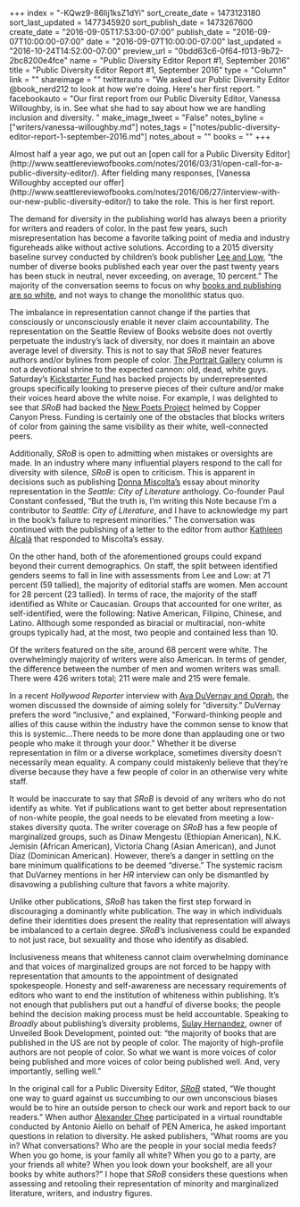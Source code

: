 +++
index = "-KQwz9-86Iij1ksZ1dYi"
sort_create_date = 1473123180
sort_last_updated = 1477345920
sort_publish_date = 1473267600
create_date = "2016-09-05T17:53:00-07:00"
publish_date = "2016-09-07T10:00:00-07:00"
date = "2016-09-07T10:00:00-07:00"
last_updated = "2016-10-24T14:52:00-07:00"
preview_url = "0bdd63c6-0f64-f013-9b72-2bc8200e4fce"
name = "Public Diversity Editor Report #1, September 2016"
title = "Public Diversity Editor Report #1, September 2016"
type = "Column"
link = ""
shareimage = ""
twitterauto = "We asked our Public Diversity Editor @book_nerd212 to look at how we're doing. Here's her first report. "
facebookauto = "Our first report from our Public Diversity Editor, Vanessa Willoughby, is in. See what she had to say about how we are handling inclusion and diversity. "
make_image_tweet = "False"
notes_byline = ["writers/vanessa-willoughby.md"]
notes_tags = ["notes/public-diversity-editor-report-1-september-2016.md"]
notes_about = ""
books = ""
+++
<p class="intro">Almost half a year ago, we put out an [open call for a Public Diversity Editor](http://www.seattlereviewofbooks.com/notes/2016/03/31/open-call-for-a-public-diversity-editor/). After fielding many responses, [Vanessa Willoughby accepted our offer](http://www.seattlereviewofbooks.com/notes/2016/06/27/interview-with-our-new-public-diversity-editor/) to take the role. This is her first report.
</p>

The demand for diversity in the publishing world has always been a priority for writers and readers of color. In the past few years, such misrepresentation has become a favorite talking point of media and industry figureheads alike without active solutions. According to a 2015 diversity baseline survey conducted by children’s book publisher [Lee and Low](http://blog.leeandlow.com/2016/01/26/where-is-the-diversity-in-publishing-the-2015-diversity-baseline-survey-results/), “the number of diverse books published each year over the past twenty years has been stuck in neutral, never exceeding, on average, 10 percent.” The majority of the conversation seems to focus on why [books and publishing are so white](http://www.publishersweekly.com/pw/by-topic/industry-news/publisher-news/article/69653-why-publishing-is-so-white.html), and not ways to change the monolithic status quo.

The imbalance in representation cannot change if the parties that consciously or unconsciously enable it never claim accountability. The representation on the Seattle Review of Books website does not overtly perpetuate the industry’s lack of diversity, nor does it maintain an above average level of diversity. This is not to say that _SRoB_ never features authors and/or bylines from people of color. [The Portrait Gallery](http://www.seattlereviewofbooks.com/tags/portrait-gallery/) column is not a devotional shrine to the expected cannon: old, dead, white guys. Saturday’s [Kickstarter Fund](http://www.seattlereviewofbooks.com/tags/kickstarter-fund/) has backed projects by underrepresented groups specifically looking to preserve pieces of their culture and/or make their voices heard above the white noise. For example, I was delighted to see that _SRoB_ had backed the [New Poets Project](http://www.seattlereviewofbooks.com/notes/2016/05/28/new-poets-project-kickstarter-fund-project-20/) helmed by Copper Canyon Press. Funding is certainly one of the obstacles that blocks writers of color from gaining the same visibility as their white, well-connected peers. 

Additionally, _SRoB_ is open to admitting when mistakes or oversights are made. In an industry where many influential players respond to the call for diversity with silence, _SRoB_ is open to criticism. This is apparent in decisions such as publishing [Donna Miscolta’s](http://www.seattlereviewofbooks.com/notes/2015/10/01/on-diversity-criticism-and-seattle-city-of-literature/) essay about minority representation in the _Seattle: City of Literature_ anthology. Co-founder Paul Constant confessed, “But the truth is, I’m writing this Note because I’m a contributor to _Seattle: City of Literature_, and I have to acknowledge my part in the book’s failure to represent minorities.” The conversation was continued with the publishing of a letter to the editor from author [Kathleen Alcalá](http://www.seattlereviewofbooks.com/notes/2015/10/08/letters-to-the-editor-on-representation-in-seattle-city-of-literature/) that responded to Miscolta’s essay. 

On the other hand, both of the aforementioned groups could expand beyond their current demographics. On staff, the split between identified genders seems to fall in line with assessments from Lee and Low: at 71 percent (59 tallied), the majority of editorial staffs are women. Men account for 28 percent (23 tallied). In terms of race, the majority of the staff identified as White or Caucasian. Groups that accounted for one writer, as self-identified, were the following: Native American, Filipino, Chinese, and Latino. Although some responded as biracial or multiracial, non-white groups typically had, at the most, two people and contained less than 10. 

Of the writers featured on the site, around 68 percent were white. The overwhelmingly majority of writers were also American. In terms of gender, the difference between the number of men and women writers was small. There were 426 writers total; 211 were male and 215 were female.

In a recent _Hollywood Reporter_ interview with [Ava DuVernay and Oprah](http://www.hollywoodreporter.com/features/oprah-winfrey-ava-duvernay-black-920196), the women discussed the downside of aiming solely for “diversity.” DuVernay prefers the word “inclusive,” and explained, “Forward-thinking people and allies of this cause within the industry have the common sense to know that this is systemic&hellip;There needs to be more done than applauding one or two people who make it through your door.” Whether it be diverse representation in film or a diverse workplace, sometimes diversity doesn’t necessarily mean equality. A company could mistakenly believe that they’re diverse because they have a few people of color in an otherwise very white staff. 

It would be inaccurate to say that _SRoB_ is devoid of any writers who do not identify as white. Yet if publications want to get better about representation of non-white people, the goal needs to be elevated from meeting a low-stakes diversity quota. The writer coverage on _SRoB_ has a few people of marginalized groups, such as Dinaw Mengestu (Ethiopian American), N.K. Jemisin (African American), Victoria Chang (Asian American), and Junot Díaz (Dominican American). However, there’s a danger in settling on the bare minimum qualifications to be deemed “diverse.” The systemic racism that DuVarney mentions in her _HR_ interview can only be dismantled by disavowing a publishing culture that favors a white majority.

Unlike other publications, _SRoB_ has taken the first step forward in discouraging a dominantly white publication. The way in which individuals define their identities does present the reality that representation will always be imbalanced to a certain degree. _SRoB_’s inclusiveness could be expanded to not just race, but sexuality and those who identify as disabled.

Inclusiveness means that whiteness cannot claim overwhelming dominance and that voices of marginalized groups are not forced to be happy with representation that amounts to the appointment of designated spokespeople. Honesty and self-awareness are necessary requirements of editors who want to end the institution of whiteness within publishing. It’s not enough that publishers put out a handful of diverse books; the people behind the decision making process must be held accountable. Speaking to _Broadly_ about publishing’s diversity problems, [Sulay Hernandez](https://broadly.vice.com/en_us/article/read-between-the-racism-the-serious-lack-of-diversity-in-book-publishing), owner of Unveiled Book Development, pointed out: “the majority of books that are published in the US are not by people of color. The majority of high-profile authors are not people of color. So what we want is more voices of color being published and more voices of color being published well. And, very importantly, selling well.”

In the original call for a Public Diversity Editor, [_SRoB_](http://www.seattlereviewofbooks.com/notes/2016/03/31/open-call-for-a-public-diversity-editor/) stated, “We thought one way to guard against us succumbing to our own unconscious biases would be to hire an outside person to check our work and report back to our readers.” When author [Alexander Chee](https://pen.org/conversation/editorial-roundtable-diversity-equity-publishing) participated in a virtual roundtable conducted by Antonio Aiello on behalf of PEN America, he asked important questions in relation to diversity. He asked publishers, “What rooms are you in? What conversations? Who are the people in your social media feeds? When you go home, is your family all white? When you go to a party, are your friends all white? When you look down your bookshelf, are all your books by white authors?” I hope that _SRoB_ considers these questions when assessing and retooling their representation of minority and marginalized literature, writers, and industry figures.